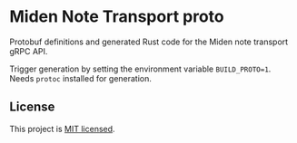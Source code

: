 # Miden Note Transport proto

Protobuf definitions and generated Rust code for the Miden note transport gRPC API.

Trigger generation by setting the environment variable `BUILD_PROTO=1`. Needs `protoc` installed for generation.

## License
This project is [MIT licensed](../../LICENSE).
